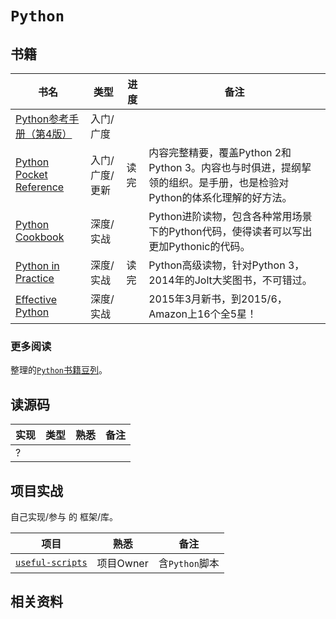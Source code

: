`Python`
===================

书籍
------------------

书名  | 类型 | 进度  | 备注
---- | ---- | ---- | ----
[Python参考手册（第4版）](http://book.douban.com/subject/5401851/) | 入门/广度 | |
[Python Pocket Reference](http://book.douban.com/subject/25830670/) | 入门/广度/更新 | 读完 | 内容完整精要，覆盖Python 2和Python 3。内容也与时俱进，提纲挈领的组织。是手册，也是检验对Python的体系化理解的好方法。
[Python Cookbook](http://book.douban.com/subject/4828875/) | 深度/实战 | | Python进阶读物，包含各种常用场景下的Python代码，使得读者可以写出更加Pythonic的代码。
[Python in Practice](http://book.douban.com/subject/24390228/) | 深度/实战 | 读完 | Python高级读物，针对Python 3，2014年的Jolt大奖图书，不可错过。
[Effective Python](http://book.douban.com/subject/26312313/) | 深度/实战 | | 2015年3月新书，到2015/6，Amazon上16个全5星！

### 更多阅读

整理的[`Python`书籍豆列](http://www.douban.com/doulist/1689404/)。

读源码
------------------

实现  | 类型 | 熟悉  | 备注
---- | ---- | ---- | ----
? | | |

项目实战
------------------

自己实现/参与 的 框架/库。

项目  | 熟悉  | 备注
---- | ---- | ----
[`useful-scripts`](https://github.com/oldratlee/useful-scripts) | 项目Owner | 含`Python`脚本

相关资料
------------------
